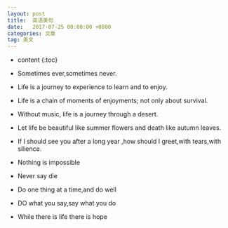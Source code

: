 ```yaml
---
layout: post
title:  英语美句
date:   2017-07-25 00:00:00 +0800
categories: 文章
tag: 美文
---
```


* content
{:toc}


+ Sometimes ever,sometimes never.
+ Life is a journey to experience to learn and to enjoy.
+ Life is a chain of moments of enjoyments; not only about survival.
+ Without music, life is a journey through a desert.
+ Let life be beautiful like summer flowers and death like autumn leaves.
+ If I should see you after a long year ,how should I greet,with tears,with silience.


+ Nothing is impossible
+ Never say die
+ Do one thing at a time,and do well
+ DO what you say,say what you do
+ While there is life there is hope

